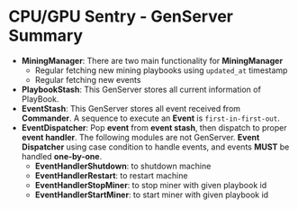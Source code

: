 # CPU/GPU Sentry - GenServer Summary
- **MiningManager**: There are two main functionality for **MiningManager**
    - Regular fetching new mining playbooks using `updated_at` timestamp
    - Regular fetching new events
- **PlaybookStash**: This GenServer stores all current information of PlayBook.
- **EventStash**: This GenServer stores all event received from **Commander**. A sequence to execute an **Event** is `first-in-first-out`.
- **EventDispatcher**: Pop **event** from **event stash**, then dispatch to proper **event handler**. The following modules are not GenServer. **Event Dispatcher** using case condition to handle events, and events **MUST** be handled **one-by-one**.
    - **EventHandlerShutdown**: to shutdown machine
    - **EventHandlerRestart**: to restart machine
    - **EventHandlerStopMiner**: to stop miner with given playbook id
    - **EventHandlerStartMiner**: to start miner with given playbook id
